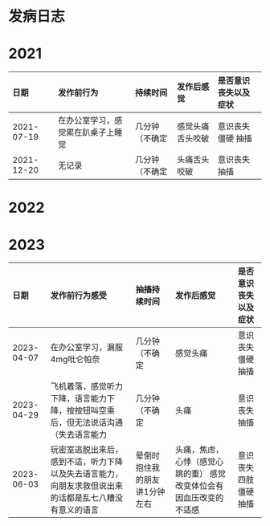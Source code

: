 # 发病日志
# 2021
| 日期 |  发作前行为| 持续时间 |发作后感觉  |是否意识丧失以及症状  |  
|:--|:--|:--|:--|:--|
| 2021-07-19| 在办公室学习，感觉累在趴桌子上睡觉 | 几分钟（不确定 | 感觉头痛舌头咬破 |意识丧失 僵硬 抽搐 | 
|2021-12-20|无记录|几分钟（不确定|头痛舌头咬破|意识丧失 抽搐|
# 2022
# 2023

| 日期 |  发作前行为感受| 抽搐持续时间 |发作后感觉  |是否意识丧失以及症状  |  
|:--|:--|:--|:--|:--|
| 2023-04-07| 在办公室学习，漏服4mg吡仑帕奈| 几分钟（不确定 | 感觉头痛 |意识丧失 僵硬 抽搐 | 
|2023-04-29|飞机着落，感觉听力下降，语言能力下降，按按钮叫空乘后，但无法说话沟通（失去语言能力|几分钟（不确定|头痛|意识丧失 抽搐|
|2023-06-03|玩密室逃脱出来后，感到不适，听力下降以及失去语言能力，向朋友求救但说出来的话都是乱七八糟没有意义的语言|晕倒时抱住我的朋友讲1分钟左右|头痛，焦虑，心悸（感觉心跳的重） 感觉改变体位会有因血压改变的不适感|意识丧失 四肢僵硬 抽搐|